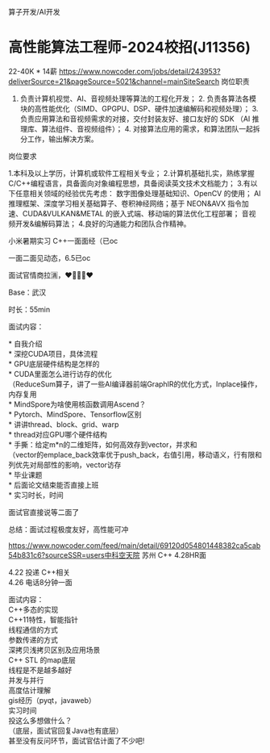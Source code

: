 算子开发/AI开发

# 高性能算法工程师-2024校招(J11356)

22-40K * 14薪
https://www.nowcoder.com/jobs/detail/243953?deliverSource=21&pageSource=5021&channel=mainSiteSearch
岗位职责

1. 负责计算机视觉、AI、音视频处理等算法的工程化开发； 2. 负责各算法各模块的高性能优化（SIMD、GPGPU、DSP、硬件加速编解码和视频处理）； 3. 负责应用算法和音视频需求的对接，交付封装友好、接口友好的 SDK （AI 推理库、算法组件、音视频组件）； 4. 对接算法应用的需求，和算法团队一起拆分工作，输出解决方案。

岗位要求

1.本科及以上学历，计算机或软件工程相关专业； 2.计算机基础扎实，熟练掌握C/C++编程语言，具备面向对象编程思想，具备阅读英文技术文档能力； 3.有以下任意相关领域的经验优先考虑： 数字图像处理基础知识、OpenCV 的使用； AI推理框架、深度学习相关基础算子、卷积神经网络；基于 NEON&AVX 指令加速、CUDA&VULKAN&METAL 的嵌入式端、移动端的算法优化工程部署； 音视频开发&编解码算法； 4.良好的沟通能力和团队合作精神。


小米暑期实习 C++一面面经（已oc

一面二面见动态，6.5已oc  
  
面试官情商拉🈵，❤️❤️  
  
Base：武汉  
  
时长：55min  
  
面试内容：  
  
* 自我介绍  
* 深挖CUDA项目，具体流程  
* GPU底层硬件结构是怎样的  
* CUDA里面怎么进行访存的优化  
（ReduceSum算子，讲了一些AI编译器前端GraphIR的优化方式，Inplace操作，内存复用  
* MindSpore为啥使用核函数调用Ascend？  
* Pytorch、MindSpore、Tensorflow区别  
* 讲讲thread、block、grid、warp  
* thread对应GPU哪个硬件结构  
* 手撕：给定m*n的二维矩阵，如何高效存到vector，并求和  
（vector的emplace_back效率优于push_back，右值引用，移动语义，行有限和列优先对局部性的影响，vector访存  
* 毕业课题  
* 后面论文结束能否直接上班  
* 实习时长，时间  
  
面试官直接说等二面了
  
总结：面试过程极度友好，高性能可冲




https://www.nowcoder.com/feed/main/detail/69120d054801448382ca5cab54b831c6?sourceSSR=users中科空天院 苏州 C++ 4.28HR面

4.22 投递 C++相关  
4.26 电话8分钟一面  
  
面试内容：  
C++多态的实现  
C++11特性，智能指针  
线程通信的方式  
参数传递的方式  
深拷贝浅拷贝区别及应用场景  
C++ STL 的map底层  
线程是不是越多越好  
并发与并行  
高度估计理解  
gis经历（pyqt，javaweb）  
实习时间  
投这么多想做什么？  
（底层，面试官回复Java也有底层）  
甚至没有反问环节，面试官估计面了不少吧!

